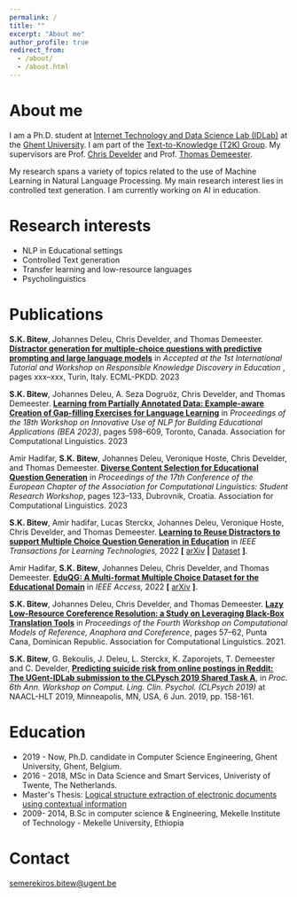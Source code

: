 ```yaml
---
permalink: /
title: ""
excerpt: "About me"
author_profile: true
redirect_from: 
  - /about/
  - /about.html
---
```


About me
======
I am a Ph.D. student at [Internet Technology and Data Science Lab (IDLab)](https://www.ugent.be/ea/idlab/en) at the [Ghent University](https://www.ugent.be/en). I am part of the [Text-to-Knowledge (T2K) Group](https://ugentt2k.github.io/). My supervisors are Prof. [Chris Develder](http://users.atlantis.ugent.be/cdvelder/index.html) and Prof. [Thomas Demeester](https://tdmeeste.github.io/). 

My research spans a variety of topics related to the use of Machine Learning in Natural Language Processing. My main research interest lies in controlled text generation. I am  currently working on AI in education. 

Research interests
======
 
- NLP in Educational settings
- Controlled Text generation
- Transfer learning and low-resource languages
- Psycholinguistics


Publications
======
<b>S.K. Bitew</b>, Johannes Deleu, Chris Develder, and Thomas Demeester.  <b>[Distractor generation for multiple-choice questions with predictive prompting and large language models](https://arxiv.org/abs/2307.16338)</b> in <em> Accepted at the 1st International Tutorial and Workshop on Responsible Knowledge Discovery in Education </em>, pages xxx–xxx, Turin, Italy. ECML-PKDD. 2023

<b>S.K. Bitew</b>, Johannes Deleu, A. Seza Dogruöz, Chris Develder, and Thomas Demeester.  <b>[Learning from Partially Annotated Data: Example-aware Creation of Gap-filling Exercises for Language Learning](https://arxiv.org/pdf/2306.01584.pdf)</b> in <em> Proceedings of the 18th Workshop on Innovative Use of NLP for Building Educational Applications (BEA 2023)</em>, pages 598–609, Toronto, Canada. Association for Computational Linguistics. 2023

Amir Hadifar, <b>S.K. Bitew</b>, Johannes Deleu, Veronique Hoste, Chris Develder, and Thomas Demeester.  <b>[Diverse Content Selection for Educational Question Generation](https://aclanthology.org/2023.eacl-srw.13)</b> in <em> Proceedings of the 17th Conference of the European Chapter of the Association for Computational Linguistics: Student Research Workshop</em>, pages 123–133, Dubrovnik, Croatia. Association for Computational Linguistics. 2023  

<b>S.K. Bitew</b>, Amir hadifar, Lucas Sterckx, Johannes Deleu, Veronique Hoste, Chris Develder, and Thomas Demeester. <b>[Learning to Reuse Distractors to support Multiple Choice Question Generation in Education](https://doi.org/10.1109/TLT.2022.3226523)</b> in <em> IEEE Transactions for Learning Technologies, </em> 2022 <b>[</b> [arXiv](https://doi.org/10.48550/arXiv.2210.13964) <b>|</b> [Dataset](https://github.com/semerekiros/dist-retrieval) <b>]</b>.

Amir Hadifar, <b>S.K. Bitew</b>, Johannes Deleu, Chris Develder, and Thomas Demeester.  <b>[EduQG: A Multi-format Multiple Choice Dataset for the Educational Domain](https://doi.org/10.1109/ACCESS.2023.3248790)</b> in <em> IEEE Access, </em> 2022 <b>[</b> [arXiv](https://doi.org/10.48550/arXiv.2210.06104) <b>]</b>.

<b>S.K. Bitew</b>, Johannes Deleu, Chris Develder, and Thomas Demeester.  <b>[Lazy Low-Resource Coreference Resolution: a Study on Leveraging Black-Box Translation Tools](https://aclanthology.org/2021.crac-1.6)</b> in <em> Proceedings of the Fourth Workshop on Computational Models of Reference, Anaphora and Coreference</em>, pages 57–62, Punta Cana, Dominican Republic. Association for Computational Linguistics. 2021.

<b>S.K. Bitew</b>, G. Bekoulis, J. Deleu, L. Sterckx, K. Zaporojets, T. Demeester and C. Develder, <b>[Predicting suicide risk from online postings in Reddit: The UGent-IDLab submission to the CLPysch 2019 Shared Task A](https://aclanthology.org/W19-3019)</b>, in <em>Proc. 6th Ann. Workshop on Comput. Ling. Clin. Psychol. (CLPsych 2019) </em> at NAACL-HLT 2019, Minneapolis, MN, USA, 6 Jun. 2019, pp. 158-161.


Education
======
- 2019 - Now, Ph.D. candidate in Computer Science Engineering, Ghent University, Ghent, Belgium.
- 2016 - 2018, MSc in Data Science and Smart Services, Univeristy of Twente, The Netherlands. 
-  Master's Thesis: [Logical structure extraction of electronic documents using contextual information](http://essay.utwente.nl/76427/1/BITEW_MA_EEMCS.pdf)
- 2009- 2014, B.Sc in computer science & Engineering, Mekelle Institute of Technology - Mekelle University, Ethiopia 


Contact
======
<semerekiros.bitew@ugent.be>
